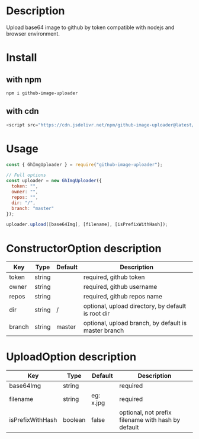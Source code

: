 # Description

Upload base64 image to github by token compatible with nodejs and browser environment.

# Install

## with npm

```
npm i github-image-uploader
```

## with cdn

```js
<script src="https://cdn.jsdelivr.net/npm/github-image-uploader@latest/dist/index.min.js"></script>
```

# Usage

```js
const { GhImgUploader } = require("github-image-uploader");

// Full options
const uploader = new GhImgUploader({
  token: "",
  owner: "",
  repos: "",
  dir: "/",
  branch: "master"
});

uploader.upload([base64Img], [filename], [isPrefixWithHash]);
```

# ConstructorOption description

| Key    | Type   | Default | Description                                          |
| ------ | ------ | ------- | ---------------------------------------------------- |
| token  | string |         | required, github token                               |
| owner  | string |         | required, github username                            |
| repos  | string |         | required, github repos name                          |
| dir    | string | /       | optional, upload directory, by default is root dir   |
| branch | string | master  | optional, upload branch, by default is master branch |

# UploadOption description

| Key              | Type    | Default   | Description                                        |
| ---------------- | ------- | --------- | -------------------------------------------------- |
| base64Img        | string  |           | required                                           |
| filename         | string  | eg: x.jpg | required                                           |
| isPrefixWithHash | boolean | false     | optional, not prefix filename with hash by default |
